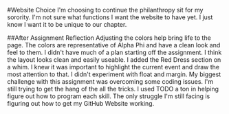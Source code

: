 #Website Choice
I'm choosing to continue the philanthropy sit for my sorority. I'm not sure what functions I want the website to have yet. I just know I want it to be unique to our chapter.

##After Assignment Reflection
Adjusting the colors help bring life to the page. The colors are representative of Alpha Phi and have a clean look and feel to them. I didn't have much of a plan starting off the assignment. I think the layout looks clean and easily useable. I added the Red Dress section on a whim. I knew it was important to highlight the current event and draw the most attention to that. I didn't experiment with float and margin. My biggest challenge with this assignment was overcoming some coding issues. I'm still trying to get the hang of the all the tricks. I used TODO a ton in helping figure out how to program each skill. The only struggle I'm still facing is figuring out how to get my GitHub Website working.